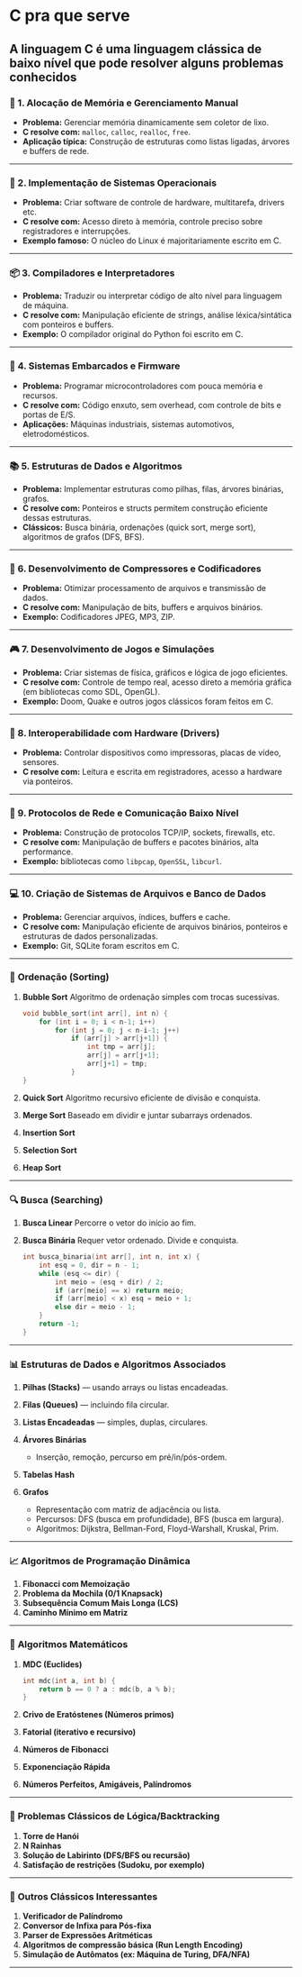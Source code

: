 # C pra que serve

A linguagem C é uma linguagem clássica de baixo nível que pode resolver alguns problemas conhecidos
---

### 🔧 1. **Alocação de Memória e Gerenciamento Manual**

* **Problema:** Gerenciar memória dinamicamente sem coletor de lixo.
* **C resolve com:** `malloc`, `calloc`, `realloc`, `free`.
* **Aplicação típica:** Construção de estruturas como listas ligadas, árvores e buffers de rede.

---

### 🧵 2. **Implementação de Sistemas Operacionais**

* **Problema:** Criar software de controle de hardware, multitarefa, drivers etc.
* **C resolve com:** Acesso direto à memória, controle preciso sobre registradores e interrupções.
* **Exemplo famoso:** O núcleo do Linux é majoritariamente escrito em C.

---

### 📦 3. **Compiladores e Interpretadores**

* **Problema:** Traduzir ou interpretar código de alto nível para linguagem de máquina.
* **C resolve com:** Manipulação eficiente de strings, análise léxica/sintática com ponteiros e buffers.
* **Exemplo:** O compilador original do Python foi escrito em C.

---

### 📶 4. **Sistemas Embarcados e Firmware**

* **Problema:** Programar microcontroladores com pouca memória e recursos.
* **C resolve com:** Código enxuto, sem overhead, com controle de bits e portas de E/S.
* **Aplicações:** Máquinas industriais, sistemas automotivos, eletrodomésticos.

---

### 📚 5. **Estruturas de Dados e Algoritmos**

* **Problema:** Implementar estruturas como pilhas, filas, árvores binárias, grafos.
* **C resolve com:** Ponteiros e structs permitem construção eficiente dessas estruturas.
* **Clássicos:** Busca binária, ordenações (quick sort, merge sort), algoritmos de grafos (DFS, BFS).

---

### 🧠 6. **Desenvolvimento de Compressores e Codificadores**

* **Problema:** Otimizar processamento de arquivos e transmissão de dados.
* **C resolve com:** Manipulação de bits, buffers e arquivos binários.
* **Exemplo:** Codificadores JPEG, MP3, ZIP.

---

### 🎮 7. **Desenvolvimento de Jogos e Simulações**

* **Problema:** Criar sistemas de física, gráficos e lógica de jogo eficientes.
* **C resolve com:** Controle de tempo real, acesso direto a memória gráfica (em bibliotecas como SDL, OpenGL).
* **Exemplo:** Doom, Quake e outros jogos clássicos foram feitos em C.

---

### 🔗 8. **Interoperabilidade com Hardware (Drivers)**

* **Problema:** Controlar dispositivos como impressoras, placas de vídeo, sensores.
* **C resolve com:** Leitura e escrita em registradores, acesso a hardware via ponteiros.

---

### 📡 9. **Protocolos de Rede e Comunicação Baixo Nível**

* **Problema:** Construção de protocolos TCP/IP, sockets, firewalls, etc.
* **C resolve com:** Manipulação de buffers e pacotes binários, alta performance.
* **Exemplo:** bibliotecas como `libpcap`, `OpenSSL`, `libcurl`.

---

### 💻 10. **Criação de Sistemas de Arquivos e Banco de Dados**

* **Problema:** Gerenciar arquivos, índices, buffers e cache.
* **C resolve com:** Manipulação eficiente de arquivos binários, ponteiros e estruturas de dados personalizadas.
* **Exemplo:** Git, SQLite foram escritos em C.

---

### 🔢 **Ordenação (Sorting)**

1. **Bubble Sort**
   Algoritmo de ordenação simples com trocas sucessivas.

   ```c
   void bubble_sort(int arr[], int n) {
       for (int i = 0; i < n-1; i++)
           for (int j = 0; j < n-i-1; j++)
               if (arr[j] > arr[j+1]) {
                   int tmp = arr[j];
                   arr[j] = arr[j+1];
                   arr[j+1] = tmp;
               }
   }
   ```

2. **Quick Sort**
   Algoritmo recursivo eficiente de divisão e conquista.

3. **Merge Sort**
   Baseado em dividir e juntar subarrays ordenados.

4. **Insertion Sort**

5. **Selection Sort**

6. **Heap Sort**

---

### 🔍 **Busca (Searching)**

1. **Busca Linear**
   Percorre o vetor do início ao fim.
2. **Busca Binária**
   Requer vetor ordenado. Divide e conquista.

   ```c
   int busca_binaria(int arr[], int n, int x) {
       int esq = 0, dir = n - 1;
       while (esq <= dir) {
           int meio = (esq + dir) / 2;
           if (arr[meio] == x) return meio;
           if (arr[meio] < x) esq = meio + 1;
           else dir = meio - 1;
       }
       return -1;
   }
   ```

---

### 📊 **Estruturas de Dados e Algoritmos Associados**

1. **Pilhas (Stacks)** — usando arrays ou listas encadeadas.
2. **Filas (Queues)** — incluindo fila circular.
3. **Listas Encadeadas** — simples, duplas, circulares.
4. **Árvores Binárias**

   * Inserção, remoção, percurso em pré/in/pós-ordem.
5. **Tabelas Hash**
6. **Grafos**

   * Representação com matriz de adjacência ou lista.
   * Percursos: DFS (busca em profundidade), BFS (busca em largura).
   * Algoritmos: Dijkstra, Bellman-Ford, Floyd-Warshall, Kruskal, Prim.

---

### 📈 **Algoritmos de Programação Dinâmica**

1. **Fibonacci com Memoização**
2. **Problema da Mochila (0/1 Knapsack)**
3. **Subsequência Comum Mais Longa (LCS)**
4. **Caminho Mínimo em Matriz**

---

### 🧮 **Algoritmos Matemáticos**

1. **MDC (Euclides)**

   ```c
   int mdc(int a, int b) {
       return b == 0 ? a : mdc(b, a % b);
   }
   ```

2. **Crivo de Eratóstenes (Números primos)**

3. **Fatorial (iterativo e recursivo)**

4. **Números de Fibonacci**

5. **Exponenciação Rápida**

6. **Números Perfeitos, Amigáveis, Palíndromos**

---

### 🧩 **Problemas Clássicos de Lógica/Backtracking**

1. **Torre de Hanói**
2. **N Rainhas**
3. **Solução de Labirinto (DFS/BFS ou recursão)**
4. **Satisfação de restrições (Sudoku, por exemplo)**

---

### 🧠 **Outros Clássicos Interessantes**

1. **Verificador de Palíndromo**
2. **Conversor de Infixa para Pós-fixa**
3. **Parser de Expressões Aritméticas**
4. **Algoritmos de compressão básica (Run Length Encoding)**
5. **Simulação de Autômatos (ex: Máquina de Turing, DFA/NFA)**

---

